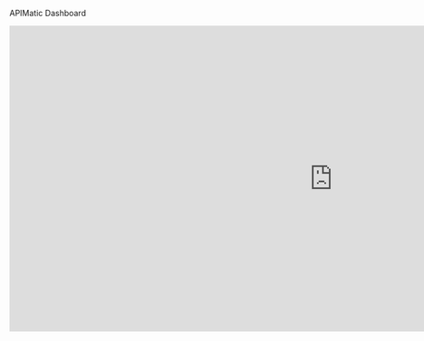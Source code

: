 APIMatic Dashboard

<iframe width="1140" height="541.25" src="https://app.powerbi.com/reportEmbed?reportId=f66b5097-5ccc-40a7-ac18-476fb0d0daac&autoAuth=true&ctid=0ddf1371-2d4e-4cc3-9722-680bd370fb12&config=eyJjbHVzdGVyVXJsIjoiaHR0cHM6Ly93YWJpLWF1c3RyYWxpYS1zb3V0aGVhc3QtcmVkaXJlY3QuYW5hbHlzaXMud2luZG93cy5uZXQvIn0%3D" frameborder="0" allowFullScreen="true"></iframe>
